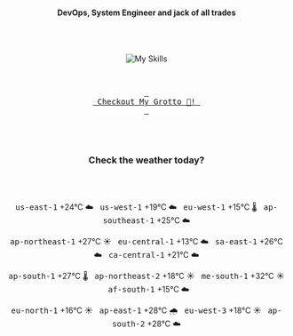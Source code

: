 <h4 align="center">DevOps, System Engineer and jack of all trades</h4>

<div align="center">
  <br/><br/>

![My Skills](https://go-skill-icons.vercel.app/api/icons?i=prometheus,grafana,amazonwebservices,azure,typescript,golang,docker,kubernetes,argocd,rust&perline=5&theme=light)

<br/>

[<kbd> <br> Checkout My Grotto 🍵! <br> </kbd>](https://sathirak.me/)
  
</div>

<br/>
<br/>

<h3 align="center">Check the weather today?</h3>
<!-- start-daily-update -->
<div align="center">
  <!-- Updated on Wed Sep 10 01:37:29 UTC 2025 --><br><br>

  <kbd>us-east-1</kbd> +24°C ☁️ &nbsp; 
  <kbd>us-west-1</kbd> +19°C ☁️ &nbsp; 
  <kbd>eu-west-1</kbd> +15°C 🌡️ &nbsp; 
  <kbd>ap-southeast-1</kbd> +25°C ☁️ <br>

  <kbd>ap-northeast-1</kbd> +27°C ☀️ &nbsp; 
  <kbd>eu-central-1</kbd> +13°C ☁️ &nbsp; 
  <kbd>sa-east-1</kbd> +26°C ☁️ &nbsp; 
  <kbd>ca-central-1</kbd> +21°C ☁️ <br>

  <kbd>ap-south-1</kbd> +27°C 🌡️ &nbsp; 
  <kbd>ap-northeast-2</kbd> +18°C ☀️ &nbsp; 
  <kbd>me-south-1</kbd> +32°C ☀️ &nbsp; 
  <kbd>af-south-1</kbd> +15°C ☁️ <br>

  <kbd>eu-north-1</kbd> +16°C ☀️ &nbsp; 
  <kbd>ap-east-1</kbd> +28°C 🌧️ &nbsp; 
  <kbd>eu-west-3</kbd> +18°C ☀️ &nbsp; 
  <kbd>ap-south-2</kbd> +28°C ☁️
</div>
<!-- end-daily-update -->
